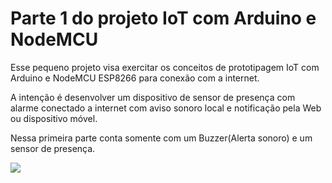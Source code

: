 # Parte 1 do projeto IoT com Arduino e NodeMCU

Esse pequeno projeto visa exercitar os conceitos de prototipagem IoT com Arduino e NodeMCU ESP8266 para conexão com a internet.

A intenção é desenvolver um dispositivo de sensor de presença com alarme conectado a internet  com aviso sonoro local e notificação pela Web ou dispositivo móvel.

Nessa primeira parte conta somente com um Buzzer(Alerta sonoro) e um sensor de presença.



![](C:\Users\vitor\Documents\Arduino\sketch_dec13a_Buzzer_sonoro\IMG_20201213_200031621.jpg)
